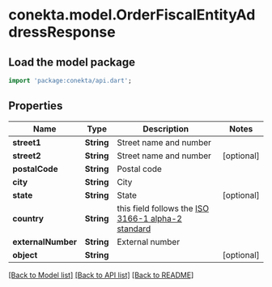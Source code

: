 # conekta.model.OrderFiscalEntityAddressResponse

## Load the model package
```dart
import 'package:conekta/api.dart';
```

## Properties
Name | Type | Description | Notes
------------ | ------------- | ------------- | -------------
**street1** | **String** | Street name and number | 
**street2** | **String** | Street name and number | [optional] 
**postalCode** | **String** | Postal code | 
**city** | **String** | City | 
**state** | **String** | State | [optional] 
**country** | **String** | this field follows the [ISO 3166-1 alpha-2 standard](https://en.wikipedia.org/wiki/ISO_3166-1_alpha-2) | 
**externalNumber** | **String** | External number | 
**object** | **String** |  | [optional] 

[[Back to Model list]](../README.md#documentation-for-models) [[Back to API list]](../README.md#documentation-for-api-endpoints) [[Back to README]](../README.md)


